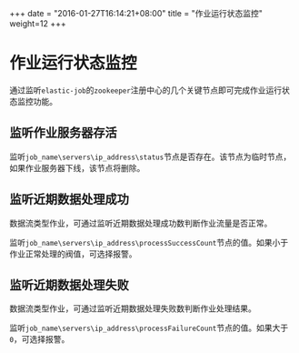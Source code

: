 +++
date = "2016-01-27T16:14:21+08:00"
title = "作业运行状态监控"
weight=12
+++

# 作业运行状态监控

通过监听`elastic-job`的`zookeeper`注册中心的几个关键节点即可完成作业运行状态监控功能。

## 监听作业服务器存活

监听`job_name\servers\ip_address\status`节点是否存在。该节点为临时节点，如果作业服务器下线，该节点将删除。

## 监听近期数据处理成功

数据流类型作业，可通过监听近期数据处理成功数判断作业流量是否正常。

监听`job_name\servers\ip_address\processSuccessCount`节点的值。如果小于作业正常处理的阀值，可选择报警。

## 监听近期数据处理失败

数据流类型作业，可通过监听近期数据处理失败数判断作业处理结果。

监听`job_name\servers\ip_address\processFailureCount`节点的值。如果大于`0`，可选择报警。